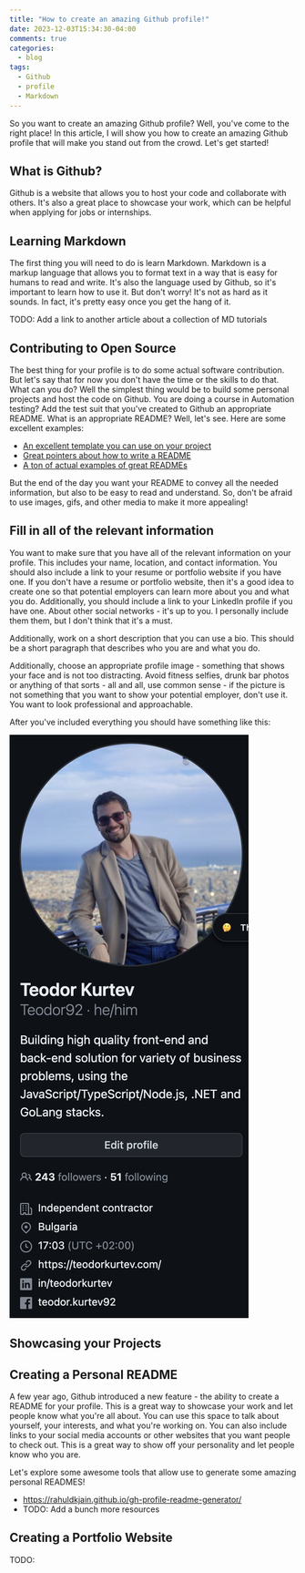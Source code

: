```yaml
---
title: "How to create an amazing Github profile!"
date: 2023-12-03T15:34:30-04:00
comments: true
categories:
  - blog
tags:
  - Github
  - profile
  - Markdown
---
```


So you want to create an amazing Github profile? Well, you've come to the right place! In this article, I will show you how to create an amazing Github profile that will make you stand out from the crowd. Let's get started!

## What is Github?

Github is a website that allows you to host your code and collaborate with others. It's also a great place to showcase your work, which can be helpful when applying for jobs or internships.

## Learning Markdown

The first thing you will need to do is learn Markdown. Markdown is a markup language that allows you to format text in a way that is easy for humans to read and write. It's also the language used by Github, so it's important to learn how to use it. But don't worry! It's not as hard as it sounds. In fact, it's pretty easy once you get the hang of it.

TODO: Add a link to another article about a collection of MD tutorials

## Contributing to Open Source

The best thing for your profile is to do some actual software contribution. But let's say that for now you don't have the time or the skills to do that. What can you do? Well the simplest thing would be to build some personal projects and host the code on Github. You are doing a course in Automation testing? Add the test suit that you've created to Github an appropriate README. What is an appropriate README? Well, let's see. Here are some excellent examples:

- [An excellent template you can use on your project](https://github.com/othneildrew/Best-README-Template)
- [Great pointers about how to write a README](https://www.makeareadme.com/)
- [A ton of actual examples of great READMEs](https://github.com/matiassingers/awesome-readme)

But the end of the day you want your README to convey all the needed information, but also to be easy to read and understand. So, don't be afraid to use images, gifs, and other media to make it more appealing!

## Fill in all of the relevant information

You want to make sure that you have all of the relevant information on your profile. This includes your name, location, and contact information. You should also include a link to your resume or portfolio website if you have one. If you don't have a resume or portfolio website, then it's a good idea to create one so that potential employers can learn more about you and what you do. Additionally, you should include a link to your LinkedIn profile if you have one. About other social networks - it's up to you. I personally include them them, but I don't think that it's a must.

Additionally, work on a short description that you can use a bio. This should be a short paragraph that describes who you are and what you do.

Additionally, choose an appropriate profile image - something that shows your face and is not too distracting. Avoid fitness selfies, drunk bar photos or anything of that sorts - all and all, use common sense - if the picture is not something that you want to show your potential employer, don't use it. You want to look professional and approachable.

After you've included everything you should have something like this:

![Github profile](/assets/images/creating-an-amazing-github-profile/example-profile.png)

## Showcasing your Projects

## Creating a Personal README

A few year ago, Github introduced a new feature - the ability to create a README for your profile. This is a great way to showcase your work and let people know what you're all about. You can use this space to talk about yourself, your interests, and what you're working on. You can also include links to your social media accounts or other websites that you want people to check out. This is a great way to show off your personality and let people know who you are.

Let's explore some awesome tools that allow use to generate some amazing personal READMES!

- https://rahuldkjain.github.io/gh-profile-readme-generator/
- TODO: Add a bunch more resources

## Creating a Portfolio Website

TODO:

